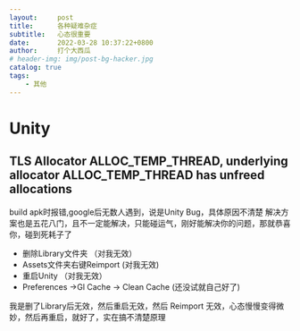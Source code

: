 ```yaml
---
layout:     post
title:      各种疑难杂症
subtitle:   心态很重要
date:       2022-03-28 10:37:22+0800
author:     打个大西瓜
# header-img: img/post-bg-hacker.jpg
catalog: true
tags:
    - 其他
---
```


# Unity
## TLS Allocator ALLOC_TEMP_THREAD, underlying allocator ALLOC_TEMP_THREAD has unfreed allocations

build apk时报错,google后无数人遇到，说是Unity Bug，具体原因不清楚
解决方案也是五花八门，且不一定能解决，只能碰运气，刚好能解决你的问题，那就恭喜你，碰到死耗子了

- 删除Library文件夹  （对我无效）
- Assets文件夹右键Reimport (对我无效)
- 重启Unity         （对我无效）
- Preferences ->Gl Cache -> Clean Cache     (还没试就自己好了)

我是删了Library后无效，然后重启无效，然后 Reimport 无效，心态慢慢变得微妙，然后再重启，就好了，实在搞不清楚原理